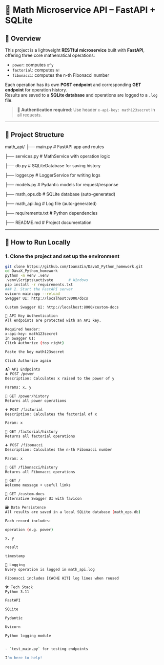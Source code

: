 # 🔢 Math Microservice API – FastAPI + SQLite

## 🧠 Overview

This project is a lightweight **RESTful microservice** built with **FastAPI**, offering three core mathematical operations:

- `power`: computes `x^y`
- `factorial`: computes `n!`
- `fibonacci`: computes the n-th Fibonacci number

Each operation has its own **POST endpoint** and corresponding **GET endpoint** for operation history.  
Results are saved to a **SQLite database** and operations are logged to a `.log` file.

> 🔐 **Authentication required**: Use header `x-api-key: math123secret` in all requests.

---

## 📁 Project Structure

math_api/
├── main.py # FastAPI app and routes

├── services.py # MathService with operation logic

├── db.py # SQLiteDatabase for saving history

├── logger.py # LoggerService for writing logs

├── models.py # Pydantic models for request/response

├── math_ops.db # SQLite database (auto-generated)

├── math_api.log # Log file (auto-generated)

├── requirements.txt # Python dependencies

├── README.md # Project documentation

---

## 🚀 How to Run Locally

### 1. Clone the project and set up the environment

```bash
git clone https://github.com/IoanaZin/DavaX_Python_homework.git
cd DavaX_Python_homework
python -m venv .venv
.venv\Scripts\activate       # Windows
pip install -r requirements.txt
### 2. Start the FastAPI server
uvicorn main:app --reload
Swagger UI: http://localhost:8000/docs

Custom Swagger UI: http://localhost:8000/custom-docs

🔐 API Key Authentication
All endpoints are protected with an API key.

Required header:
x-api-key: math123secret
In Swagger UI:
Click Authorize (top right)

Paste the key math123secret

Click Authorize again

📬 API Endpoints
➕ POST /power
Description: Calculates x raised to the power of y

Params: x, y

🧾 GET /power/history
Returns all power operations

➕ POST /factorial
Description: Calculates the factorial of x

Param: x

🧾 GET /factorial/history
Returns all factorial operations

➕ POST /fibonacci
Description: Calculates the n-th Fibonacci number

Param: x

🧾 GET /fibonacci/history
Returns all Fibonacci operations

📄 GET /
Welcome message + useful links

📄 GET /custom-docs
Alternative Swagger UI with favicon

🗃️ Data Persistence
All results are saved in a local SQLite database (math_ops.db)

Each record includes:

operation (e.g. power)

x, y

result

timestamp

📝 Logging
Every operation is logged in math_api.log

Fibonacci includes [CACHE HIT] log lines when reused

🛠 Tech Stack
Python 3.11

FastAPI

SQLite

Pydantic

Uvicorn

Python logging module


- `test_main.py` for testing endpoints

I'm here to help!
